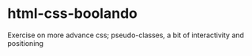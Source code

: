 # html-css-boolando
Exercise on more advance css; pseudo-classes, a bit of interactivity and positioning
